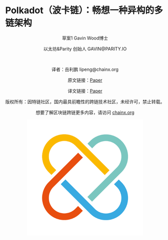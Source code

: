 # Polkadot（波卡链）：畅想一种异构的多链架构

<p align="center">草案1 Gavin Wood博士</p>

<p align="center">以太坊&Parity 创始人 GAVIN@PARITY.IO</p>

<br/>

<p align="center">译者：岳利鹏 lipeng@chainx.org</p>

<p align="center">原文链接：<a href="https://github.com/polkadot-io/polkadotpaper/raw/master/PolkaDotPaper.pdf">Paper</a></p>

<p align="center">译文链接：<a href="http://chainx.org/paper/index/index.html">Paper</a></p>

<p align="center">版权所有：因特链社区，国内最具前瞻性的跨链技术社区，未经许可，禁止转载。</p>

<p align="center">想要了解区块链跨链更多内容，请访问 <a href="http://chainx.org/">chainx.org</a></p>

<p><img src="./src/img/logo.png" style="width: 367px; height: 400; display: block; margin: auto"></p>
